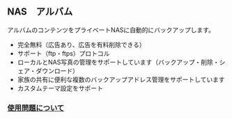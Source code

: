 ## NAS　アルバム

アルバムのコンテンツをプライベートNASに自動的にバックアップします。
- 完全無料（広告あり、広告を有料削除できる）
- サポート（ftp・ftps）プロトコル
- ローカルとNAS写真の管理をサポートしています（バックアップ・削除・シェア・ダウンロード）
- 家族の共有に便利な複数のバックアップアドレス管理をサポートしています
- カスタムテーマ設定をサポート

### [使用問題について][usage]

[usage]:./usage
